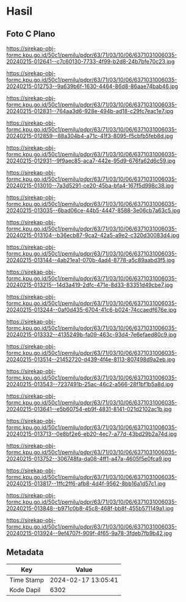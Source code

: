 # Hasil

## Foto C Plano

https://sirekap-obj-formc.kpu.go.id/50c1/pemilu/pdpr/63/71/03/10/06/6371031006035-20240215-012641--c7c60130-7733-4f99-b2d8-24b7bfe70c23.jpg

https://sirekap-obj-formc.kpu.go.id/50c1/pemilu/pdpr/63/71/03/10/06/6371031006035-20240215-012753--9a639b6f-1630-4464-86d8-86aae74bab46.jpg

https://sirekap-obj-formc.kpu.go.id/50c1/pemilu/pdpr/63/71/03/10/06/6371031006035-20240215-012831--764aa3d6-928e-494b-ad18-c29fc7eac1e7.jpg

https://sirekap-obj-formc.kpu.go.id/50c1/pemilu/pdpr/63/71/03/10/06/6371031006035-20240215-012859--88a304b4-a71c-41f3-8095-f5cbfb5feb8d.jpg

https://sirekap-obj-formc.kpu.go.id/50c1/pemilu/pdpr/63/71/03/10/06/6371031006035-20240215-012931--9f9aec85-aca7-442e-95d9-676fa62d6c59.jpg

https://sirekap-obj-formc.kpu.go.id/50c1/pemilu/pdpr/63/71/03/10/06/6371031006035-20240215-013010--7a3d5291-ce20-45ba-bfa4-167f5d998c38.jpg

https://sirekap-obj-formc.kpu.go.id/50c1/pemilu/pdpr/63/71/03/10/06/6371031006035-20240215-013035--6bad06ce-44b5-4447-8588-3e06cb7a63c5.jpg

https://sirekap-obj-formc.kpu.go.id/50c1/pemilu/pdpr/63/71/03/10/06/6371031006035-20240215-013104--b36ecb87-9ca2-42a5-a9e2-c320d30083d4.jpg

https://sirekap-obj-formc.kpu.go.id/50c1/pemilu/pdpr/63/71/03/10/06/6371031006035-20240215-013144--4ab21ea1-070b-4ad4-8778-a5c89aabd3f5.jpg

https://sirekap-obj-formc.kpu.go.id/50c1/pemilu/pdpr/63/71/03/10/06/6371031006035-20240215-013215--14d3a419-2dfc-471e-8d33-83351d49cbe7.jpg

https://sirekap-obj-formc.kpu.go.id/50c1/pemilu/pdpr/63/71/03/10/06/6371031006035-20240215-013244--0af0d435-6704-41c6-b024-74ccaedf676e.jpg

https://sirekap-obj-formc.kpu.go.id/50c1/pemilu/pdpr/63/71/03/10/06/6371031006035-20240215-013332--4135249b-fa09-463c-93d4-7e6efaed80c9.jpg

https://sirekap-obj-formc.kpu.go.id/50c1/pemilu/pdpr/63/71/03/10/06/6371031006035-20240215-013514--21452720-d439-4f4e-8113-807498d9a2eb.jpg

https://sirekap-obj-formc.kpu.go.id/50c1/pemilu/pdpr/63/71/03/10/06/6371031006035-20240215-013543--7237491b-25ac-46c2-a566-28f1bf1b5a8d.jpg

https://sirekap-obj-formc.kpu.go.id/50c1/pemilu/pdpr/63/71/03/10/06/6371031006035-20240215-013641--e5b60754-eb9f-4831-8141-021d2102ac1b.jpg

https://sirekap-obj-formc.kpu.go.id/50c1/pemilu/pdpr/63/71/03/10/06/6371031006035-20240215-013713--0e8bf2e6-eb20-4ec7-a77d-43bd29b2a74d.jpg

https://sirekap-obj-formc.kpu.go.id/50c1/pemilu/pdpr/63/71/03/10/06/6371031006035-20240215-013752--306748fa-da08-4ff1-a47a-4605f5e0fca9.jpg

https://sirekap-obj-formc.kpu.go.id/50c1/pemilu/pdpr/63/71/03/10/06/6371031006035-20240215-013817--1ffc2ff6-afb8-4d4f-9562-8bb16a1d57c1.jpg

https://sirekap-obj-formc.kpu.go.id/50c1/pemilu/pdpr/63/71/03/10/06/6371031006035-20240215-013848--b971c0b8-45c8-468f-bb8f-455b571149a1.jpg

https://sirekap-obj-formc.kpu.go.id/50c1/pemilu/pdpr/63/71/03/10/06/6371031006035-20240215-013924--9ef4707f-909f-4f65-9a78-3fdeb7fb9b42.jpg


## Metadata

| Key        | Value               |
| ---------- | ------------------- |
| Time Stamp | 2024-02-17 13:05:41 |
| Kode Dapil | 6302                |



